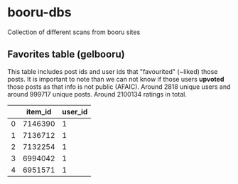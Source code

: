 # booru-dbs

Collection of different scans from booru sites

## Favorites table (gelbooru)

This table includes post ids and user ids that "favourited" (~liked) those posts.
It is important to note than we can not know if those users __upvoted__ those posts as that info is not public (AFAIC).
Around 2818 unique users and around 999717 unique posts. Around 2100134 ratings in total.

|     | item_id | user_id |
| --- | ------- | ------- |
| 0   | 7146390 | 1       |
| 1   | 7136712 | 1       |
| 2   | 7132254 | 1       |
| 3   | 6994042 | 1       |
| 4   | 6951571 | 1       |
